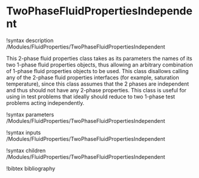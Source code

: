 # TwoPhaseFluidPropertiesIndependent

!syntax description /Modules/FluidProperties/TwoPhaseFluidPropertiesIndependent

This 2-phase fluid properties class takes as its parameters the names of its
two 1-phase fluid properties objects, thus allowing an arbitrary combination of
1-phase fluid properties objects to be used. This class disallows calling any
of the 2-phase fluid properties interfaces (for example, saturation temperature),
since this class assumes that the 2 phases are independent and thus should
not have any 2-phase properties. This class is useful for using in test problems
that ideally should reduce to two 1-phase test problems acting independently.

!syntax parameters /Modules/FluidProperties/TwoPhaseFluidPropertiesIndependent

!syntax inputs /Modules/FluidProperties/TwoPhaseFluidPropertiesIndependent

!syntax children /Modules/FluidProperties/TwoPhaseFluidPropertiesIndependent

!bibtex bibliography
